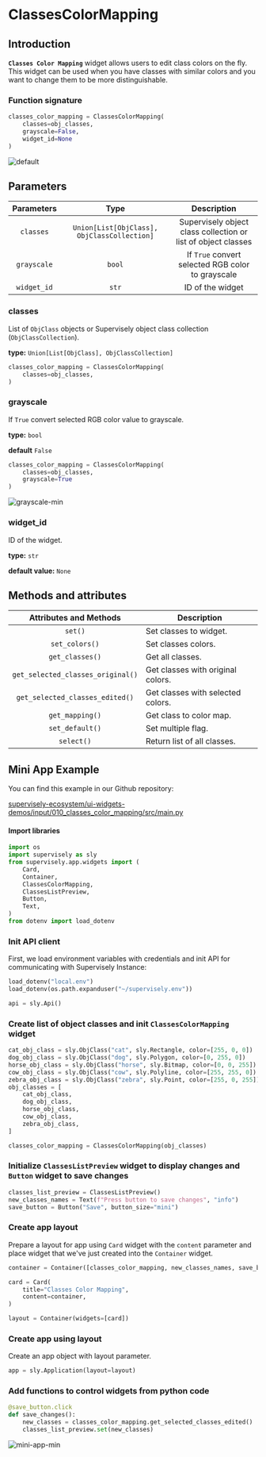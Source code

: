 # ClassesColorMapping

## Introduction

**`Classes Color Mapping`** widget allows users to edit class colors on the fly. This widget can be used when you have classes with similar colors and you want to change them to be more distinguishable.

### Function signature

```python
classes_color_mapping = ClassesColorMapping(
    classes=obj_classes,
    grayscale=False,
    widget_id=None
)
```

![default](https://github.com/supervisely-ecosystem/ui-widgets-demos/assets/48913536/defa52ff-f287-4967-ba37-31f88b7284ed)

## Parameters

|  Parameters |                     Type                    |                          Description                          |
| :---------: | :-----------------------------------------: | :-----------------------------------------------------------: |
|  `classes`  | `Union[List[ObjClass], ObjClassCollection]` | Supervisely object class collection or list of object classes |
| `grayscale` |                    `bool`                   |       If `True` convert selected RGB color to grayscale       |
| `widget_id` |                    `str`                    |                        ID of the widget                       |

### classes

List of `ObjClass` objects or Supervisely object class collection (`ObjClassCollection`).

**type:** `Union[List[ObjClass], ObjClassCollection]`

```python
classes_color_mapping = ClassesColorMapping(
    classes=obj_classes,
)
```

### grayscale

If `True` convert selected RGB color value to grayscale.

**type:** `bool`

**default** `False`

```python
classes_color_mapping = ClassesColorMapping(
    classes=obj_classes,
    grayscale=True
)
```

![grayscale-min](https://github.com/supervisely-ecosystem/ui-widgets-demos/assets/48913536/623ec1a1-1be3-4f18-b7fa-3a58d69ea9b5)

### widget\_id

ID of the widget.

**type:** `str`

**default value:** `None`

## Methods and attributes

|       Attributes and Methods      | Description                       |
| :-------------------------------: | --------------------------------- |
|              `set()`              | Set classes to widget.            |
|           `set_colors()`          | Set classes colors.               |
|          `get_classes()`          | Get all classes.                  |
| `get_selected_classes_original()` | Get classes with original colors. |
|  `get_selected_classes_edited()`  | Get classes with selected colors. |
|          `get_mapping()`          | Get class to color map.           |
|          `set_default()`          | Set multiple flag.                |
|             `select()`            | Return list of all classes.       |

## Mini App Example

You can find this example in our Github repository:

[supervisely-ecosystem/ui-widgets-demos/input/010\_classes\_color\_mapping/src/main.py](https://github.com/supervisely-ecosystem/ui-widgets-demos/blob/master/input/010\_classes\_color\_mapping/src/main.py)

#### Import libraries

```python
import os
import supervisely as sly
from supervisely.app.widgets import (
    Card,
    Container,
    ClassesColorMapping,
    ClassesListPreview,
    Button,
    Text,
)
from dotenv import load_dotenv
```

### Init API client

First, we load environment variables with credentials and init API for communicating with Supervisely Instance:

```python
load_dotenv("local.env")
load_dotenv(os.path.expanduser("~/supervisely.env"))

api = sly.Api()
```

### Create list of object classes and init `ClassesColorMapping` widget

```python
cat_obj_class = sly.ObjClass("cat", sly.Rectangle, color=[255, 0, 0])
dog_obj_class = sly.ObjClass("dog", sly.Polygon, color=[0, 255, 0])
horse_obj_class = sly.ObjClass("horse", sly.Bitmap, color=[0, 0, 255])
cow_obj_class = sly.ObjClass("cow", sly.Polyline, color=[255, 255, 0])
zebra_obj_class = sly.ObjClass("zebra", sly.Point, color=[255, 0, 255])
obj_classes = [
    cat_obj_class,
    dog_obj_class,
    horse_obj_class,
    cow_obj_class,
    zebra_obj_class,
]

classes_color_mapping = ClassesColorMapping(obj_classes)
```

### Initialize `ClassesListPreview` widget to display changes and `Button` widget to save changes

```python
classes_list_preview = ClassesListPreview()
new_classes_names = Text(f"Press button to save changes", "info")
save_button = Button("Save", button_size="mini")
```

### Create app layout

Prepare a layout for app using `Card` widget with the `content` parameter and place widget that we've just created into the `Container` widget.

```python
container = Container([classes_color_mapping, new_classes_names, save_button, classes_list_preview])

card = Card(
    title="Classes Color Mapping",
    content=container,
)

layout = Container(widgets=[card])
```

### Create app using layout

Create an app object with layout parameter.

```python
app = sly.Application(layout=layout)
```

### Add functions to control widgets from python code

```python
@save_button.click
def save_changes():
    new_classes = classes_color_mapping.get_selected_classes_edited()
    classes_list_preview.set(new_classes)
```

![mini-app-min](https://github.com/supervisely-ecosystem/ui-widgets-demos/assets/48913536/6462951d-7c8a-4e6f-9afa-716ab3558aa1)
